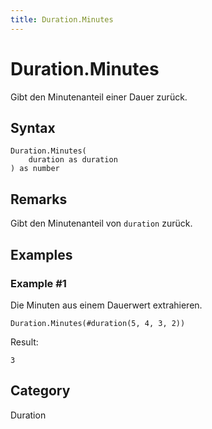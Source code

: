 ```yaml
---
title: Duration.Minutes
---
```


# Duration.Minutes


Gibt den Minutenanteil einer Dauer zurück.


## Syntax

```powerquery
Duration.Minutes(
    duration as duration
) as number
```


## Remarks

Gibt den Minutenanteil von <code>duration</code> zurück.


## Examples

### Example #1 
Die Minuten aus einem Dauerwert extrahieren.
```powerquery
Duration.Minutes(#duration(5, 4, 3, 2))
```

Result: 
```powerquery
3
```




## Category
Duration
